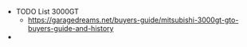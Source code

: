 - TODO List 3000GT
	- https://garagedreams.net/buyers-guide/mitsubishi-3000gt-gto-buyers-guide-and-history
-